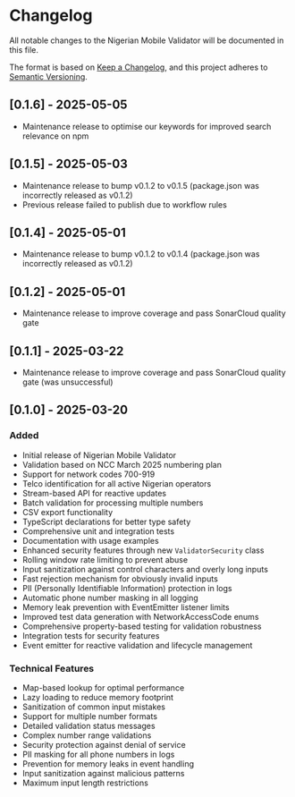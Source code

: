 # Changelog

All notable changes to the Nigerian Mobile Validator will be documented in this file.

The format is based on [Keep a Changelog](https://keepachangelog.com/en/1.0.0/),
and this project adheres to [Semantic Versioning](https://semver.org/spec/v2.0.0.html).

## [0.1.6] - 2025-05-05
- Maintenance release to optimise our keywords for improved search relevance on npm

## [0.1.5] - 2025-05-03
- Maintenance release to bump v0.1.2 to v0.1.5 (package.json was incorrectly released as v0.1.2)
- Previous release failed to publish due to workflow rules

## [0.1.4] - 2025-05-01
- Maintenance release to bump v0.1.2 to v0.1.4 (package.json was incorrectly released as v0.1.2)

## [0.1.2] - 2025-05-01
- Maintenance release to improve coverage and pass SonarCloud quality gate

## [0.1.1] - 2025-03-22
- Maintenance release to improve coverage and pass SonarCloud quality gate (was unsuccessful)

## [0.1.0] - 2025-03-20

### Added
- Initial release of Nigerian Mobile Validator
- Validation based on NCC March 2025 numbering plan
- Support for network codes 700-919
- Telco identification for all active Nigerian operators
- Stream-based API for reactive updates
- Batch validation for processing multiple numbers
- CSV export functionality
- TypeScript declarations for better type safety
- Comprehensive unit and integration tests
- Documentation with usage examples
- Enhanced security features through new `ValidatorSecurity` class
- Rolling window rate limiting to prevent abuse
- Input sanitization against control characters and overly long inputs
- Fast rejection mechanism for obviously invalid inputs
- PII (Personally Identifiable Information) protection in logs
- Automatic phone number masking in all logging
- Memory leak prevention with EventEmitter listener limits
- Improved test data generation with NetworkAccessCode enums
- Comprehensive property-based testing for validation robustness
- Integration tests for security features
- Event emitter for reactive validation and lifecycle management

### Technical Features
- Map-based lookup for optimal performance
- Lazy loading to reduce memory footprint
- Sanitization of common input mistakes
- Support for multiple number formats
- Detailed validation status messages
- Complex number range validations
- Security protection against denial of service
- PII masking for all phone numbers in logs
- Prevention for memory leaks in event handling
- Input sanitization against malicious patterns
- Maximum input length restrictions
